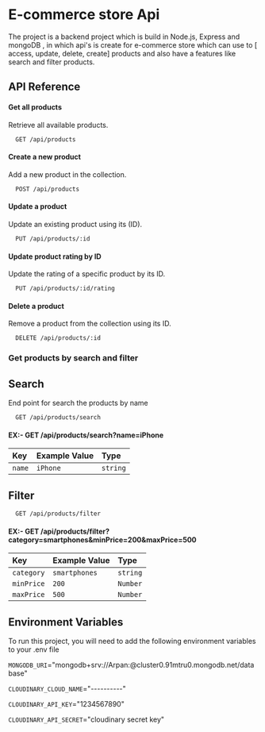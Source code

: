 
# E-commerce store Api

The project is a backend project which is build in Node.js, Express and mongoDB , in which api's is create for e-commerce store which can use to [ access, update, delete, create] products and also have a features like search and filter products.


## API Reference


#### Get all products
Retrieve all available products.
```http
  GET /api/products
```
#### Create a new product
Add a new product in the collection.
```http
  POST /api/products
```
#### Update a product
Update an existing product using its  (ID).
```http
  PUT /api/products/:id
```
#### Update product rating by ID
Update the rating of a specific product by its ID.
```http
  PUT /api/products/:id/rating
```
#### Delete a product
Remove a product from the collection using its ID.
```http
  DELETE /api/products/:id
```
### Get products by search and filter 
## Search
End point for search the products by name 
```http
  GET /api/products/search
```
#### EX:- GET /api/products/search?name=iPhone
| Key | Example Value  | Type                |
| :-------- | :------- | :------------------------- |
| `name` | `iPhone` | `string` |


## Filter
```http
  GET /api/products/filter
```
#### EX:- GET /api/products/filter?category=smartphones&minPrice=200&maxPrice=500

| Key | Example Value   | Type                       |
| :-------- | :------- | :-------------------------------- |
| `category`      | `smartphones` | `string` |
| `minPrice`      | `200` | `Number` |
| `maxPrice`      | `500` | `Number` |




## Environment Variables

To run this project, you will need to add the following environment variables to your .env file


`MONGODB_URI`="mongodb+srv://Arpan:<password>@cluster0.91mtru0.mongodb.net/database"

`CLOUDINARY_CLOUD_NAME`="----------"

`CLOUDINARY_API_KEY`="1234567890"

`CLOUDINARY_API_SECRET`="cloudinary secret key"